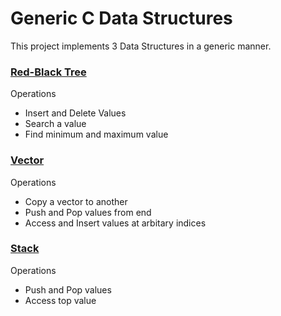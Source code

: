 # Generic C Data Structures

This project implements 3 Data Structures in a generic manner.

### [Red-Black Tree](https://en.wikipedia.org/wiki/Red%E2%80%93black_tree)
Operations
- Insert and Delete Values
- Search a value
- Find minimum and maximum value

### [Vector](https://en.wikipedia.org/wiki/Dynamic_array)
Operations
- Copy a vector to another
- Push and Pop values from end
- Access and Insert values at arbitary indices

### [Stack](https://en.wikipedia.org/wiki/Stack_(abstract_data_type))
Operations
- Push and Pop values
- Access top value
